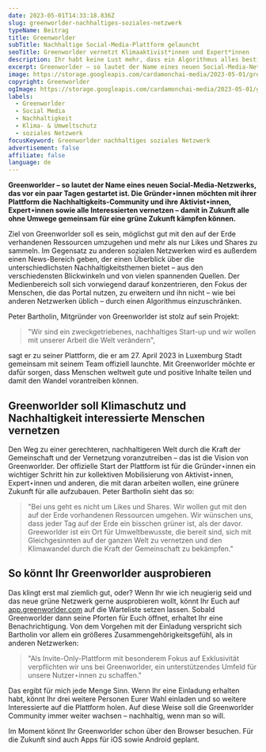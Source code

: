 ```yaml
---
date: 2023-05-01T14:33:18.836Z
slug: greenworlder-nachhaltiges-soziales-netzwerk
typeName: Beitrag
title: Greenworlder
subTitle: Nachhaltige Social-Media-Plattform gelauncht
seoTitle: Greenworlder vernetzt Klimaaktivist*innen und Expert*innen
description: Ihr habt keine Lust mehr, dass ein Algorithmus alles bestimmt und es nur um Likes geht? Dann checkt mal das nachhaltige soziale Netzwerk Greenworlder!
excerpt: Greenworlder – so lautet der Name eines neuen Social-Media-Netzwerks, das vor ein paar Tagen gestartet ist. Die Gründer⋆innen möchten mit ihrer Plattform die Nachhaltigkeits-Community und ihre Aktivist⋆innen, Expert⋆innen sowie alle Interessierten vernetzen – damit in Zukunft alle ohne Umwege gemeinsam für eine grüne Zukunft kämpfen können.
image: https://storage.googleapis.com/cardamonchai-media/2023-05-01/greenworlder-jpg-imagine-08e8a8_3de9b9_1024_768/640.webp
copyright: Greenworlder
ogImage: https://storage.googleapis.com/cardamonchai-media/2023-05-01/greenworlder-og-jpeg-imagine-08e8a8_3decbc_2048_1075/640.webp
labels:
  - Greenworlder
  - Social Media
  - Nachhaltigkeit
  - Klima- & Umweltschutz
  - soziales Netzwerk
focusKeyword: Greenworlder nachhaltiges soziales Netzwerk
advertisement: false
affiliate: false
language: de
---
```


**Greenworlder – so lautet der Name eines neuen Social-Media-Netzwerks, das vor ein paar Tagen gestartet ist. Die Gründer⋆innen möchten mit ihrer Plattform die Nachhaltigkeits-Community und ihre Aktivist⋆innen, Expert⋆innen sowie alle Interessierten vernetzen – damit in Zukunft alle ohne Umwege gemeinsam für eine grüne Zukunft kämpfen können.**

Ziel von Greenworlder soll es sein, möglichst gut mit den auf der Erde verhandenen Ressourcen umzugehen und mehr als nur Likes und Shares zu sammeln. Im Gegensatz zu anderen sozialen Netzwerken wird es außerdem einen News-Bereich geben, der einen Überblick über die unterschiedlichsten Nachhaltigkeitsthemen bietet – aus den verschiedensten Blickwinkeln und von vielen spannenden Quellen. Der Medienbereich soll sich vorwiegend darauf konzentrieren, den Fokus der Menschen, die das Portal nutzen, zu erweitern und ihn nicht – wie bei anderen Netzwerken üblich – durch einen Algorithmus einzuschränken.

Peter Bartholin, Mitgründer von Greenworlder ist stolz auf sein Projekt:

> "Wir sind ein zweckgetriebenes, nachhaltiges Start-up und wir wollen mit unserer Arbeit die Welt verändern",

sagt er zu seiner Plattform, die er am 27. April 2023 in Luxemburg Stadt gemeinsam mit seinem Team offiziell launchte. Mit Greenworlder möchte er dafür sorgen, dass Menschen weltweit gute und positive Inhalte teilen und damit den Wandel vorantreiben können.

## Greenworlder soll Klimaschutz und Nachhaltigkeit interessierte Menschen vernetzen

Den Weg zu einer gerechteren, nachhaltigeren Welt durch die Kraft der Gemeinschaft und der Vernetzung voranzutreiben – das ist die Vision von Greenworlder. Der offizielle Start der Plattform ist für die Gründer⋆innen ein wichtiger Schritt hin zur kollektiven Mobilisierung von Aktivist⋆innen, Expert⋆innen und anderen, die mit daran arbeiten wollen, eine grünere Zukunft für alle aufzubauen. Peter Bartholin sieht das so:

> "Bei uns geht es nicht um Likes und Shares. Wir wollen gut mit den auf der Erde vorhandenen Ressourcen umgehen. Wir wünschen uns, dass jeder Tag auf der Erde ein bisschen grüner ist, als der davor. Greeworlder ist ein Ort für Umweltbewusste, die bereit sind, sich mit Gleichgesinnten auf der ganzen Welt zu vernetzen und den Klimawandel durch die Kraft der Gemeinschaft zu bekämpfen."

## So könnt Ihr Greenworlder ausprobieren

Das klingt erst mal ziemlich gut, oder? Wenn Ihr wie ich neugierig seid und das neue grüne Netzwerk gerne ausprobieren wollt, könnt Ihr Euch auf [app.greenworlder.com](https://app.greenworlder.com/) auf die Warteliste setzen lassen. Sobald Greenworlder dann seine Pforten für Euch öffnet, erhaltet Ihr eine Benachrichtigung. Von dem Vorgehen mit der Einladung verspricht sich Bartholin vor allem ein größeres Zusammengehörigkeitsgefühl, als in anderen Netzwerken:

> "Als Invite-Only-Plattform mit besonderem Fokus auf Exklusivität verpflichten wir uns bei Greenworlder, ein unterstützendes Umfeld für unsere Nutzer⋆innen zu schaffen."

Das ergibt für mich jede Menge Sinn. Wenn Ihr eine Einladung erhalten habt, könnt Ihr drei weitere Personen Eurer Wahl einladen und so weitere Interessierte auf die Plattform holen. Auf diese Weise soll die Greenworlder Community immer weiter wachsen – nachhaltig, wenn man so will.

Im Moment könnt Ihr Greenworlder schon über den Browser besuchen. Für die Zukunft sind auch Apps für iOS sowie Android geplant.

